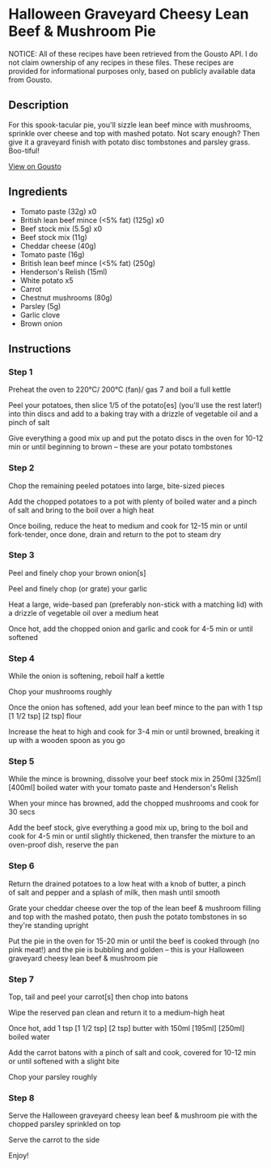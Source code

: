 # Halloween Graveyard Cheesy Lean Beef & Mushroom Pie

NOTICE: All of these recipes have been retrieved from the Gousto API. I do not claim ownership of any recipes in these files. These recipes are provided for informational purposes only, based on publicly available data from Gousto.

## Description

For this spook-tacular pie, you'll sizzle lean beef mince with mushrooms, sprinkle over cheese and top with mashed potato. Not scary enough? Then give it a graveyard finish with potato disc tombstones and parsley grass. Boo-tiful!

[View on Gousto](https://www.gousto.co.uk/recipes/cookbook/halloween-graveyard-cheesy-lean-beef-mushroom-pie)

## Ingredients

- Tomato paste (32g) x0
- British lean beef mince (<5% fat) (125g) x0
- Beef stock mix (5.5g) x0
- Beef stock mix (11g)
- Cheddar cheese (40g)
- Tomato paste (16g)
- British lean beef mince (<5% fat) (250g)
- Henderson's Relish (15ml)
- White potato x5
- Carrot
- Chestnut mushrooms (80g)
- Parsley (5g)
- Garlic clove
- Brown onion

## Instructions


### Step 1

Preheat the oven to 220°C/ 200°C (fan)/ gas 7 and boil a full kettle

Peel your potatoes, then slice 1/5 of the potato[es] (you'll use the rest later!) into thin discs and add to a baking tray with a drizzle of vegetable oil and a pinch of salt

Give everything a good mix up and put the potato discs in the oven for 10-12 min or until beginning to brown – these are your potato tombstones


### Step 2

Chop the remaining peeled potatoes into large, bite-sized pieces

Add the chopped potatoes to a pot with plenty of boiled water and a pinch of salt and bring to the boil over a high heat

Once boiling, reduce the heat to medium and cook for 12-15 min or until fork-tender, once done, drain and return to the pot to steam dry


### Step 3

Peel and finely chop your brown onion[s]

Peel and finely chop (or grate) your garlic

Heat a large, wide-based pan (preferably non-stick with a matching lid) with a drizzle of vegetable oil over a medium heat

Once hot, add the chopped onion and garlic and cook for 4-5 min or until softened


### Step 4

While the onion is softening, reboil half a kettle

Chop your mushrooms roughly

Once the onion has softened, add your lean beef mince to the pan with 1 tsp <span class="text-purple">[1 1/2 tsp]</span> <span class="text-danger">[2 tsp]</span> flour

Increase the heat to high and cook for 3-4 min or until browned, breaking it up with a wooden spoon as you go


### Step 5

While the mince is browning, dissolve your beef stock mix in 250ml <span class="text-purple">[325ml] </span><span class="text-danger">[400ml]</span> boiled water with your tomato paste and Henderson's Relish

When your mince has browned, add the chopped mushrooms and cook for 30 secs

Add the beef stock, give everything a good mix up, bring to the boil and cook for 4-5 min or until slightly thickened, then transfer the mixture to an oven-proof dish, reserve the pan


### Step 6

Return the drained potatoes to a low heat with a knob of butter, a pinch of salt and pepper and a splash of milk, then mash until smooth

Grate your cheddar cheese over the top of the lean beef & mushroom filling and top with the mashed potato, then push the potato tombstones in so they're standing upright

Put the pie in the oven for 15-20 min or until the beef is cooked through (no pink meat!) and the pie is bubbling and golden – this is your Halloween graveyard cheesy lean beef & mushroom pie


### Step 7

Top, tail and peel your carrot[s] then chop into batons

Wipe the reserved pan clean and return it to a medium-high heat

Once hot, add 1 tsp <span class="text-purple">[1 1/2 tsp]</span> <span class="text-danger">[2 tsp]</span> butter with 150ml<span class="text-purple"> [195ml] </span><span class="text-danger">[250ml]</span> boiled water

Add the carrot batons with a pinch of salt and cook, covered for 10-12 min or until softened with a slight bite

Chop your parsley roughly

### Step 8

Serve the Halloween graveyard cheesy lean beef & mushroom pie with the chopped parsley sprinkled on top

Serve the carrot to the side

Enjoy!

